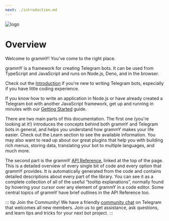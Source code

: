 ```yaml
---
next: ./introduction.md
---
```


![logo](/grammY.png)

# Overview

Welcome to grammY! You've come to the right place.

grammY is a framework for creating Telegram bots. It can be used from TypeScript
and JavaScript and runs on Node.js, Deno, and in the browser.

Check out the [Introduction](./introduction.md) if you're new to writing
Telegram bots, especially if you have little coding experience.

If you know how to write an application in Node.js or have already created a
Telegram bot with another JavaScript framework, get up and running in minutes
with our [Getting Started](./getting-started.md) guide.

There are two main parts of this documentation. The first one (you're looking at
it!) introduces the concepts behind both grammY and Telegram bots in general,
and helps you understand how grammY makes your life easier. Check out the Learn
section to see the available information. You may also want to read up about our
great plugins that help you with building rich menus, storing data, translating
your bot to multiple languages, and much more.

The second part is the grammY
[API Reference](https://doc.deno.land/https/deno.land/x/grammy/mod.ts), linked
at the top of the page. This is a detailed overview of every single bit of code
and every option that grammY provides. It is automatically generated from the
code and contains detailed descriptions about every part of the library. You can
see it as a complete collection of all of the useful “tooltip explanations”,
normally found by hovering your cursor over any element of grammY in a code
editor. Some central topics of grammY have brief outlines in the API Reference
too.

::: tip Join the Community! We have a friendly
[community chat](https://t.me/grammyjs) on Telegram that welcomes all new
members. Join us to get assistance, ask questions, and learn tips and tricks for
your next bot project. :::
